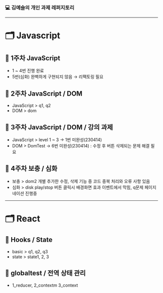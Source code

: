 ### :computer: 김예슬의 개인 과제 레퍼지토리

<hr>

# 🗂️ Javascript

## :file_folder: 1주차 JavaScript

- 1 ~ 4번 진행 완료
- 5번(심화) 완벽하게 구현되지 않음 → 리팩토링 필요

## :file_folder: 2주차 JavaScript / DOM

- JavaScript > q1, q2
- DOM > dom

## :file_folder: 3주차 JavaScript / DOM / 강의 과제

- JavaScript > level 1 ~ 3 -> 1번 미완성(230414)
- DOM > DomTest -> 6번 미완성(230414) : 수정 후 버튼 삭제되는 문제 해결 필요

## :file_folder: 4주차 보충 / 심화

- 보충 > dom2 개별 추가한 수정, 삭제 기능 중 코드 중복 처리와 오류 사항 있음
- 심화 > disk play/stop 버튼 클릭시 배경화면 효과 이벤트에서 막힘, q문제 페이지네이션 진행중

<hr>

# 🗂️ React

## :file_folder: Hooks / State

- basic > q1, q2, q3
- state > state1, 2, 3

## :file_folder: globaltest / 전역 상태 관리

- 1_reducer, 2_contextm 3_context
